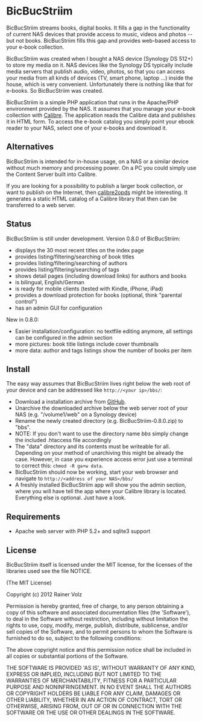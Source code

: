 BicBucStriim
============

BicBucStriim streams books, digital books. It fills a gap in the functionality of current NAS devices that provide access to music, videos and photos -- but not books. BicBucStriim fills this gap and provides web-based access to your e-book collection.

BicBucStriim was created when I bought a NAS device (Synology DS 512+) to store my media on it. NAS devices like the Synology DS typically include media servers that publish audio, video, photos, so that you can access your media from all kinds of devices (TV, smart phone, laptop ...) inside the house, which is very convenient. Unfortunately there is nothing like that for e-books. So BicBucStriim was created.

BicBucStriim is a simple PHP application that runs in the Apache/PHP environment provided by the NAS. It assumes that you manage your e-book collection with [Calibre](http://calibre-ebook.com/). The application reads the Calibre data and publishes it in HTML form. To access the e-book catalog you simply point your ebook reader to your NAS, select one of your e-books and download it. 

Alternatives
------------

BicBucStriim is intended for in-house usage, on a NAS or a similar device without much memory and processing power. On a PC you could simply use the Content Server built into Calibre.

If you are looking for a possibility to publish a larger book collection, or want to publish on the Internet, then [calibre2opds](http://calibre2opds.com/) might be interesting. It generates a static HTML catalog of a Calibre library that then can be transferred to a web server.

Status
------

BicBucStriim is still under development. Version 0.8.0 of BicBucStriim: 

* displays the 30 most recent titles on the index page
* provides listing/filtering/searching of book titles
* provides listing/filtering/searching of authors
* provides listing/filtering/searching of tags
* shows detail pages (including download links) for authors and books
* is bilingual, English/German
* is ready for mobile clients (tested with Kindle, iPhone, iPad)
* provides a download protection for books (optional, think "parental control")
* has an admin GUI for configuration

New in 0.8.0:

* Easier installation/configuration: no textfile editing anymore, all settings can be configured in the admin section
* more pictures: book title listings include cover thumbnails 
* more data: author and tags listings show the number of books per item

Install
-------

The easy way assumes that BicBucStriim lives right below the web root of your device and can be addressed like `http://<your ip>/bbs/`:

* Download a installation archive from [GitHub](https://github.com/rvolz/BicBucStriim/downloads).
* Unarchive the downloaded archive below the web server root of your NAS (e.g. "/volume1/web" on a Synology device)
* Rename the newly created directory (e.g. BicBucStriim-0.8.0.zip) to "bbs".
* NOTE: If you don't want to use the directory name *bbs* simply change the included .htaccess file accordingly
* The "data" directory and its contents must be writeable for all. Depending on your method of unarchiving this might be already the case. However, in case you experience access error just use a terminal to correct this: `chmod -R ga+w data`. 
* BicBucStriim should now be working, start your web browser and navigate to `http://<address of your NAS>/bbs/`
* A freshly installed BicBucStriim app will show you the admin section, where you will have tell the app where your Calibre library is located. Everything else is optional. Just have a look.


Requirements
------------
* Apache web server with PHP 5.2+ and sqlite3 support

License
-------

BicBucStriim itself is licensed under the MIT license, for the licenses of the libraries used see the file NOTICE.

(The MIT License)

Copyright (c) 2012 Rainer Volz

Permission is hereby granted, free of charge, to any person obtaining a copy of this software and associated documentation files (the 'Software'), to deal in the Software without restriction, including without limitation the rights to use, copy, modify, merge, publish, distribute, sublicense, and/or sell copies of the Software, and to permit persons to whom the Software is furnished to do so, subject to the following conditions:

The above copyright notice and this permission notice shall be included in all copies or substantial portions of the Software.

THE SOFTWARE IS PROVIDED 'AS IS', WITHOUT WARRANTY OF ANY KIND, EXPRESS OR IMPLIED, INCLUDING BUT NOT LIMITED TO THE WARRANTIES OF MERCHANTABILITY, FITNESS FOR A PARTICULAR PURPOSE AND NONINFRINGEMENT. IN NO EVENT SHALL THE AUTHORS OR COPYRIGHT HOLDERS BE LIABLE FOR ANY CLAIM, DAMAGES OR OTHER LIABILITY, WHETHER IN AN ACTION OF CONTRACT, TORT OR OTHERWISE, ARISING FROM, OUT OF OR IN CONNECTION WITH THE SOFTWARE OR THE USE OR OTHER DEALINGS IN THE SOFTWARE.


